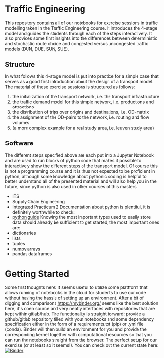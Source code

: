 
# Traffic Engineering
This repository contains all of our notebooks for exercise sessions in traffic modelling taken in the Traffic Engineering course. It introduces the 4-stage model and guides the students through each of the steps interactively. It also provides some first insights into the differences between deterministic and stochastic route choice and congested versus uncongested traffic models (DUN, DUE, SUN, SUE).
## Structure
In what follows this 4-stage model is put into practice for a simple case that serves as a good first introduction about the design of a transport model. The material of these exercise sessions is structured as follows:

1. the initialization of the transport network, i.e. the transport infrastructure
2. the traffic demand model for this simple network, i.e. productions and attractions
3. the distribution of trips over origins and destinations, i.e. OD-matrix
4. the assignment of the OD-pairs to the network, i.e. routing and flow volumes
5. (a more complex example for a real study area, i.e. leuven study area)

## Software
The different steps specified above are each put into a Jupyter Notebook and are used to run blocks of python code that makes it possible to interactively show the different steps of the transport model. Of course this is not a programming course and it is thus not expected to be proficient in python, although some knowledge about pythonic coding is helpful to better understand all of the presented material and will also help you in the future, since python is also used in other courses of this masters:
- ITS
- Supply Chain Engineering
- Integrated Practicum 2
Documentation about python is plentiful, it is definitely worthwhile to check:
- [python guide](https://wiki.python.org/moin/BeginnersGuide/Programmers)
Knowing the most important types used to easily store data should already be sufficient to get started, the most important ones are:
- dictionaries
- lists
- tuples
- numpy arrays
- pandas dataframes

# Getting Started
Some first thoughts here: It seems useful to utilize some plattform that allows running of notebooks in the cloud for students to use our code without having the hassle of setting up an environment. After a bit of digging and comparisons https://mybinder.org/ seems like the best solution here, it's open source and very neatly interfaces with repositories that are kept within gitlab/hub. The functionality is straight forward: provide a github/gitlab repository filled with your notebooks and some dependency specification either in the form of a requirements.txt (pip) or .yml file (conda). Binder will then build an environment for you and provide the corresponding kernel together with computational resources so that you can run the notebooks straight from the browser. The perfect setup for our exercise (or at least so it seems!).
 You can check out the current state here: [![Binder](https://mybinder.org/badge_logo.svg)](https://mybinder.org/v2/git/https%3A%2F%2Fgitlab.kuleuven.be%2FITSCreaLab%2Feducation%2Ftraffic-engineering/Joachim)